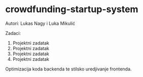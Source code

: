 # crowdfunding-startup-system

Autori: Lukas Nagy i Luka Mikulić

Zadaci: 
1. Projektni zadatak
2. Projektni zadatak
3. Projektni zadatak
4. Projektni zadatak

Optimizacija koda backenda te stilsko uredjivanje frontenda.
